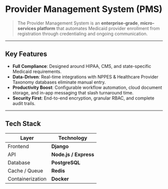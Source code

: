 # Provider Management System (PMS)

> The Provider Management System is an **enterprise-grade**, **micro-services platform** that automates Medicaid provider enrollment from registration through credentialing and ongoing communication.

---

## Key Features
- **Full Compliance**: Designed around HIPAA, CMS, and state-specific Medicaid requirements.  
- **Data-Driven**: Real-time integrations with NPPES & Healthcare Provider Taxonomy databases eliminate manual entry.  
- **Productivity Boost**: Configurable workflow automation, cloud document storage, and in-app messaging that slash turnaround time.  
- **Security First**: End-to-end encryption, granular RBAC, and complete audit trails.  

---

##  Tech Stack
| Layer          | Technology |
| -------------- | ---------- |
| Frontend       | **Django** |
| API            | **Node.js / Express** |
| Database       | **PostgreSQL** |
| Cache / Queue  | **Redis** |
| Containerization | **Docker** |



